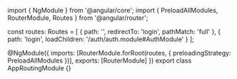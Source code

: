 import { NgModule } from '@angular/core';
import { PreloadAllModules, RouterModule, Routes } from '@angular/router';

const routes: Routes = [
  { path: '', redirectTo: 'login', pathMatch: 'full' },
  { path: 'login', loadChildren: '/auth/auth.module#AuthModule' }
];

@NgModule({
  imports: [RouterModule.forRoot(routes, { preloadingStrategy: PreloadAllModules })],
  exports: [RouterModule]
})
export class AppRoutingModule {}
